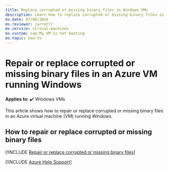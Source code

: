 ```yaml
---
title: Replace corrupted or missing binary files in Windows VMs
description: Learn how to replace corrupted or missing binary files in Windows VMs.
ms.date: 07/08/2024
ms.reviewer: jarrettr
ms.service: virtual-machines
ms.custom: sap:My VM is not booting
ms.topic: how-to
---
```

# Repair or replace corrupted or missing binary files in an Azure VM running Windows

**Applies to:** :heavy_check_mark: Windows VMs

This article shows how to repair or replace corrupted or missing binary files in an Azure virtual machine (VM) running Windows.

## How to repair or replace corrupted or missing binary files

[!INCLUDE [Repair or replace corrupted or missing binary files](../../../includes/azure/virtual-machines-windows-replace-system-binary-file.md)]

[!INCLUDE [Azure Help Support](../../../includes/azure-help-support.md)]